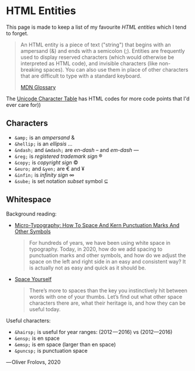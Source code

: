 # HTML Entities

This page is made to keep a list of my favourite _HTML entities_ which I tend to forget.

> An HTML entity is a piece of text ("string") that begins with an ampersand (\&) and ends with a semicolon (;). Entities are frequently used to display reserved characters (which would otherwise be interpreted as HTML code), and invisible characters (like non-breaking spaces). You can also use them in place of other characters that are difficult to type with a standard keyboard. 
> 
> [MDN Glossary](https://developer.mozilla.org/en-US/docs/Glossary/Entity)

The [Unicode Character Table](https://unicode-table.com/en/) has HTML codes for more code points that I'd ever care for))

## Characters

* `&amp;` is an _ampersand_ &amp;
* `&hellip;` is an _ellipsis_ &hellip;
* `&ndash;` and `&mdash;` are _en-dash_ &ndash; and _em-dash_ &mdash;
* `&reg;` is _registered trademark sign_ &reg;
* `&copy;` is _copyright sign_ &copy;
* `&euro;` and `&yen;` are &euro; and &yen;
* `&infin;` is _infinity sign_ &infin;
* `&sube;` is set notation _subset_ symbol &sube;

## Whitespace

Background reading:

* [Micro-Typography: How To Space And Kern Punctuation Marks And Other Symbols](https://www.smashingmagazine.com/2020/05/micro-typography-space-kern-punctuation-marks-symbols/)
  
  > For hundreds of years, we have been using white space in typography. Today, in 2020, how do we add spacing to punctuation marks and other symbols, and how do we adjust the space on the left and right side in an easy and consistent way? It is actually not as easy and quick as it should be.

* [Space Yourself](https://www.smashingmagazine.com/2015/10/space-yourself/)
  
  > There’s more to spaces than the key you instinctively hit between words with one of your thumbs. Let’s find out what other space characters there are, what their heritage is, and how they can be useful today.

Useful characters:

* `&hairsp;` is useful for year ranges: (2012&hairsp;&mdash;&hairsp;2016) vs (2012&mdash;2016)
* `&ensp;` is en space
* `&emsp;` is em space (larger than en space)
* `&puncsp;` is punctuation space

&mdash;&hairsp;Oliver Frolovs, 2020
